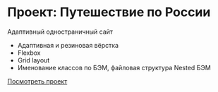 # Проект: Путешествие по России

Адаптивный одностраничный сайт

* Адаптивная и резиновая вёрстка
* Flexbox
* Grid layout
* Именование классов по БЭМ, файловая структура Nested БЭМ


[Посмотреть проект](https://noi5enu1sanc3.github.io/russian-travel/index.html)
